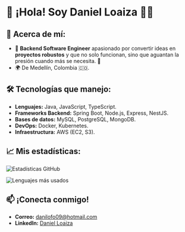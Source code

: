 # 👋 ¡Hola! Soy Daniel Loaiza 👨‍💻

## 🚀 Acerca de mí:
- 💼 **Backend Software Engineer** apasionado por convertir ideas en **proyectos robustos** y que no solo funcionan, sino que aguantan la presión cuando más se necesita. 🚀
- 🌍 De Medellín, Colombia 🇨🇴.


## 🛠️ Tecnologías que manejo:
- **Lenguajes:** Java, JavaScript, TypeScript.
- **Frameworks Backend:** Spring Boot, Node.js, Express, NestJS.
- **Bases de datos:** MySQL, PostgreSQL, MongoDB.
- **DevOps:** Docker, Kubernetes.
- **Infraestructura:** AWS (EC2, S3).

## 📈 Mis estadísticas:
![Estadísticas GitHub](https://github-readme-stats.vercel.app/api?username=loaiza000&show_icons=true&theme=tokyonight)

![Lenguajes más usados](https://github-readme-stats.vercel.app/api/top-langs/?username=loaiza000&layout=compact&theme=tokyonight)

## 📫 ¡Conecta conmigo!
- **Correo:** [danilofo09@hotmail.com](mailto:danilofo09@hotmail.com)
- **LinkedIn:** [Daniel Loaiza](https://linkedin.com/in/dloaiza-dev)
